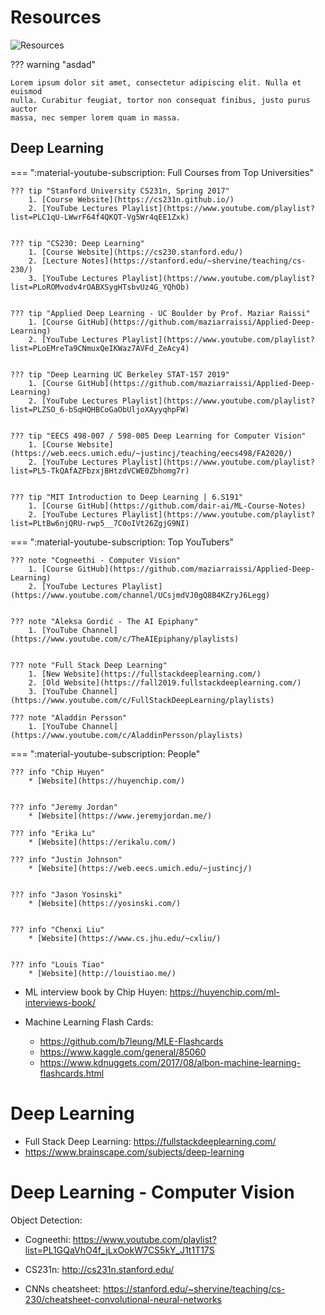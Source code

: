 # Resources
![Resources](resources_2.png "Resources")

??? warning "asdad"

    Lorem ipsum dolor sit amet, consectetur adipiscing elit. Nulla et euismod
    nulla. Curabitur feugiat, tortor non consequat finibus, justo purus auctor
    massa, nec semper lorem quam in massa.


## Deep Learning

=== ":material-youtube-subscription:  Full Courses from Top Universities"
    
    ??? tip "Stanford University CS231n, Spring 2017" 
        1. [Course Website](https://cs231n.github.io/)
        2. [YouTube Lectures Playlist](https://www.youtube.com/playlist?list=PLC1qU-LWwrF64f4QKQT-Vg5Wr4qEE1Zxk)
    

    ??? tip "CS230: Deep Learning" 
        1. [Course Website](https://cs230.stanford.edu/)
        2. [Lecture Notes](https://stanford.edu/~shervine/teaching/cs-230/)
        3. [YouTube Lectures Playlist](https://www.youtube.com/playlist?list=PLoROMvodv4rOABXSygHTsbvUz4G_YQhOb)

    
    ??? tip "Applied Deep Learning - UC Boulder by Prof. Maziar Raissi" 
        1. [Course GitHub](https://github.com/maziarraissi/Applied-Deep-Learning)
        2. [YouTube Lectures Playlist](https://www.youtube.com/playlist?list=PLoEMreTa9CNmuxQeIKWaz7AVFd_ZeAcy4)
    
    
    ??? tip "Deep Learning UC Berkeley STAT-157 2019" 
        1. [Course GitHub](https://github.com/maziarraissi/Applied-Deep-Learning)
        2. [YouTube Lectures Playlist](https://www.youtube.com/playlist?list=PLZSO_6-bSqHQHBCoGaObUljoXAyyqhpFW)
    

    ??? tip "EECS 498-007 / 598-005 Deep Learning for Computer Vision" 
        1. [Course Website](https://web.eecs.umich.edu/~justincj/teaching/eecs498/FA2020/)
        2. [YouTube Lectures Playlist](https://www.youtube.com/playlist?list=PL5-TkQAfAZFbzxjBHtzdVCWE0Zbhomg7r)
    

    ??? tip "MIT Introduction to Deep Learning | 6.S191" 
        1. [Course GitHub](https://github.com/dair-ai/ML-Course-Notes)
        2. [YouTube Lectures Playlist](https://www.youtube.com/playlist?list=PLtBw6njQRU-rwp5__7C0oIVt26ZgjG9NI)


=== ":material-youtube-subscription:  Top YouTubers"
     

    ??? note "Cogneethi - Computer Vision" 
        1. [Course GitHub](https://github.com/maziarraissi/Applied-Deep-Learning)
        2. [YouTube Lectures Playlist](https://www.youtube.com/channel/UCsjmdVJ0gQ8B4KZryJ6Legg)


    ??? note "Aleksa Gordić - The AI Epiphany" 
        1. [YouTube Channel](https://www.youtube.com/c/TheAIEpiphany/playlists)

    
    ??? note "Full Stack Deep Learning" 
        1. [New Website](https://fullstackdeeplearning.com/)
        2. [Old Website](https://fall2019.fullstackdeeplearning.com/)
        3. [YouTube Channel](https://www.youtube.com/c/FullStackDeepLearning/playlists)

    ??? note "Aladdin Persson" 
        1. [YouTube Channel](https://www.youtube.com/c/AladdinPersson/playlists)


=== ":material-youtube-subscription:  People"
     

    ??? info "Chip Huyen" 
        * [Website](https://huyenchip.com/)
        

    ??? info "Jeremy Jordan" 
        * [Website](https://www.jeremyjordan.me/)
    
    ??? info "Erika Lu" 
        * [Website](https://erikalu.com/)

    ??? info "Justin Johnson" 
        * [Website](https://web.eecs.umich.edu/~justincj/)


    ??? info "Jason Yosinski" 
        * [Website](https://yosinski.com/)


    ??? info "Chenxi Liu" 
        * [Website](https://www.cs.jhu.edu/~cxliu/)


    ??? info "Louis Tiao" 
        * [Website](http://louistiao.me/)
    


* ML interview book by Chip Huyen: https://huyenchip.com/ml-interviews-book/ 

* Machine Learning Flash Cards: 

    *   https://github.com/b7leung/MLE-Flashcards
    *   https://www.kaggle.com/general/85060
    *   https://www.kdnuggets.com/2017/08/albon-machine-learning-flashcards.html

# Deep Learning
* Full Stack Deep Learning: https://fullstackdeeplearning.com/
* https://www.brainscape.com/subjects/deep-learning

# Deep Learning - Computer Vision
Object Detection:

* Cogneethi: https://www.youtube.com/playlist?list=PL1GQaVhO4f_jLxOokW7CS5kY_J1t1T17S

* CS231n: http://cs231n.stanford.edu/

* CNNs cheatsheet: https://stanford.edu/~shervine/teaching/cs-230/cheatsheet-convolutional-neural-networks



